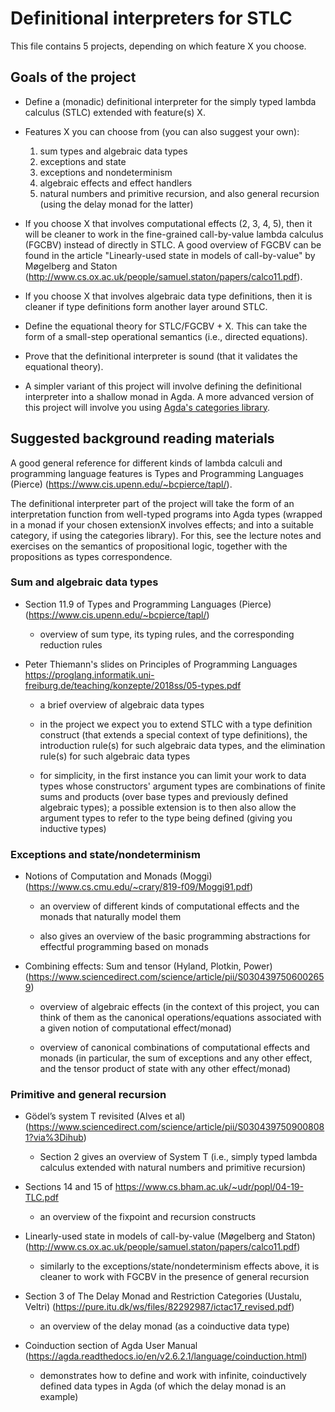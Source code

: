 # Definitional interpreters for STLC

This file contains 5 projects, depending on which feature X you choose.

## Goals of the project

* Define a (monadic) definitional interpreter for the simply typed
  lambda calculus (STLC) extended with feature(s) X.

* Features X you can choose from (you can also suggest your own):
  1. sum types and algebraic data types
  2. exceptions and state
  3. exceptions and nondeterminism
  4. algebraic effects and effect handlers
  5. natural numbers and primitive recursion, and
     also general recursion (using the delay monad for the latter)

* If you choose X that involves computational effects (2, 3, 4, 5),
  then it will be cleaner to work in the fine-grained call-by-value
  lambda calculus (FGCBV) instead of directly in STLC. A good overview
  of FGCBV can be found in the article "Linearly-used state in models
  of call-by-value" by Møgelberg and Staton
  (http://www.cs.ox.ac.uk/people/samuel.staton/papers/calco11.pdf).

* If you choose X that involves algebraic data type definitions, then
  it is cleaner if type definitions form another layer around STLC.

* Define the equational theory for STLC/FGCBV + X. This can take the form
  of a small-step operational semantics (i.e., directed equations).

* Prove that the definitional interpreter is sound (that it validates
  the equational theory).

* A simpler variant of this project will involve defining the
  definitional interpreter into a shallow monad in Agda. A more
  advanced version of this project will involve you using
  [Agda's categories library](https://github.com/agda/agda-categories).

## Suggested background reading materials

A good general reference for different kinds of lambda calculi and
programming language features is Types and Programming Languages
(Pierce) (https://www.cis.upenn.edu/~bcpierce/tapl/).

The definitional interpreter part of the project will take the form of
an interpretation function from well-typed programs into Agda types
(wrapped in a monad if your chosen extensionX involves effects; and
into a suitable category, if using the categories library). For this,
see the lecture notes and exercises on the semantics of propositional
logic, together with the propositions as types correspondence.

### Sum and algebraic data types

* Section 11.9 of Types and Programming Languages (Pierce)
  (https://www.cis.upenn.edu/~bcpierce/tapl/)

  - overview of sum type, its typing rules, and the corresponding
    reduction rules

* Peter Thiemann's slides on Principles of Programming Languages
  https://proglang.informatik.uni-freiburg.de/teaching/konzepte/2018ss/05-types.pdf 

  - a brief overview of algebraic data types

  - in the project we expect you to extend STLC with a type definition
    construct (that extends a special context of type definitions),
    the introduction rule(s) for such algebraic data types, and the
    elimination rule(s) for such algebraic data types

  - for simplicity, in the first instance you can limit your work to
    data types whose constructors' argument types are combinations of
    finite sums and products (over base types and previously defined
    algebraic types); a possible extension is to then also allow the
    argument types to refer to the type being defined (giving you
    inductive types)

### Exceptions and state/nondeterminism

* Notions of Computation and Monads (Moggi)
  (https://www.cs.cmu.edu/~crary/819-f09/Moggi91.pdf)

  - an overview of different kinds of computational effects and
    the monads that naturally model them

  - also gives an overview of the basic programming abstractions
    for effectful programming based on monads

* Combining effects: Sum and tensor (Hyland, Plotkin, Power)
  (https://www.sciencedirect.com/science/article/pii/S0304397506002659)

  - overview of algebraic effects (in the context of this project,
    you can think of them as the canonical operations/equations
    associated with a given notion of computational effect/monad)
  
  - overview of canonical combinations of computational effects and
    monads (in particular, the sum of exceptions and any other effect,
    and the tensor product of state with any other effect/monad)

### Primitive and general recursion

* Gödel’s system T revisited (Alves et al) 
  (https://www.sciencedirect.com/science/article/pii/S0304397509008081?via%3Dihub)

  - Section 2 gives an overview of System T (i.e., simply typed lambda
    calculus extended with natural numbers and primitive recursion)

* Sections 14 and 15 of https://www.cs.bham.ac.uk/~udr/popl/04-19-TLC.pdf

  - an overview of the fixpoint and recursion constructs

* Linearly-used state in models of call-by-value (Møgelberg and Staton)
  (http://www.cs.ox.ac.uk/people/samuel.staton/papers/calco11.pdf)
  
  - similarly to the exceptions/state/nondeterminism effects above, it
    is cleaner to work with FGCBV in the presence of general recursion

* Section 3 of The Delay Monad and Restriction Categories (Uustalu,
  Veltri) (https://pure.itu.dk/ws/files/82292987/ictac17_revised.pdf)

  - an overview of the delay monad (as a coinductive data type)

* Coinduction section of Agda User Manual
  (https://agda.readthedocs.io/en/v2.6.2.1/language/coinduction.html)

  - demonstrates how to define and work with infinite, coinductively
    defined data types in Agda (of which the delay monad is an example)

